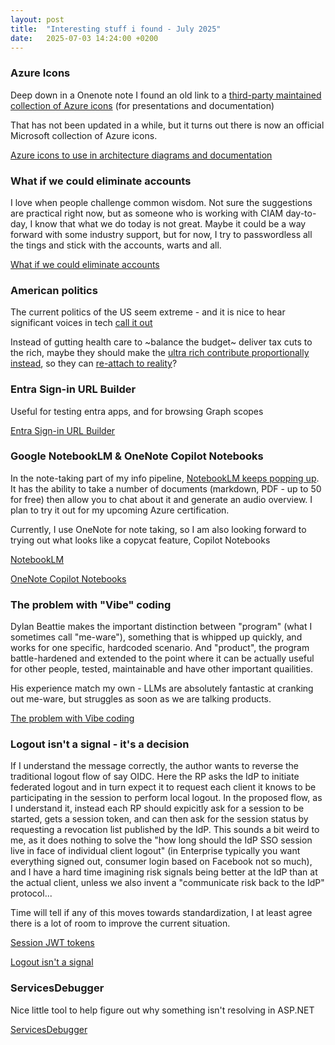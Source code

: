 ```yaml
---
layout: post
title:  "Interesting stuff i found - July 2025"
date:   2025-07-03 14:24:00 +0200
---
```

### Azure Icons
Deep down in a Onenote note I found an old link to a [third-party maintained collection of Azure icons](https://github.com/benc-uk/icon-collection) (for presentations and documentation) 

That has not been updated in a while, but it turns out there is now an official Microsoft collection of Azure icons.

[Azure icons to use in architecture diagrams and documentation](https://learn.microsoft.com/en-us/azure/architecture/icons/)

### What if we could eliminate accounts
I love when people challenge common wisdom. Not sure the suggestions are practical right now, but as someone who is working with CIAM day-to-day, I know that what we do today is not great. 
Maybe it could be a way forward with some industry support, but for now, I try to passwordless all the tings and stick with the accounts, warts and all.

[What if we could eliminate accounts](https://www.linkedin.com/pulse/what-we-eliminated-accounts-torres-dur%C3%A1n-cisa-crisc-cige-cist-5uluc/)

### American politics
The current politics of the US seem extreme - and it is nice to hear significant voices in tech [call it out](https://www.linkedin.com/posts/shanselman_its-so-frustrating-that-there-is-this-illusion-activity-7346720944465334272-a0cR)

Instead of gutting health care to ~balance the budget~ deliver tax cuts to the rich, maybe they should make the [ultra rich contribute proportionally instead](https://mainlymacro.blogspot.com/2025/06/a-minimum-tax-on-billionaires.html), so they can [re-attach to reality](https://x.com/_The_Prophet__/status/1939099420353798313)?

### Entra Sign-in URL Builder
Useful for testing entra apps, and for browsing Graph scopes

[Entra Sign-in URL Builder](https://signin.merill.net/)

### Google NotebookLM & OneNote Copilot Notebooks
In the note-taking part of my info pipeline, [NotebookLM keeps popping up](https://www.xda-developers.com/notebooklm-changed-view-of-ai/). It has the ability to take a number of documents (markdown, PDF - up to 50 for free) then allow you to chat about it and generate an audio overview.
I plan to try it out for my upcoming Azure certification.

Currently, I use OneNote for note taking, so I am also looking forward to trying out what looks like a copycat feature, Copilot Notebooks

[NotebookLM](https://notebooklm.google.com/)

[OneNote Copilot Notebooks](https://techcommunity.microsoft.com/blog/microsoft_365blog/introducing-copilot-notebooks-a-whole-new-way-to-work-with-ai-in-onenote/4428626)

### The problem with "Vibe" coding
Dylan Beattie makes the important distinction between "program" (what I sometimes call "me-ware"), something that is whipped up quickly, and works for one specific, hardcoded scenario. 
And "product", the program battle-hardened and extended to the point where it can be actually useful for other people, tested, maintainable and have other important quailities.

His experience match my own - LLMs are absolutely fantastic at cranking out me-ware, but struggles as soon as we are talking products.

[The problem with Vibe coding](https://dylanbeattie.net/2025/04/11/the-problem-with-vibe-coding.html)

### Logout isn't a signal - it's a decision
If I understand the message correctly, the author wants to reverse the traditional logout flow of say OIDC. Here the RP asks the IdP to initiate federated logout and in turn expect it to request each client it knows to be participating in the session to perform local logout. In the proposed flow, as I understand it, instead each RP should expicitly ask for a session to be started, gets a session token, and can then ask for the session status by requesting a revocation list published by the IdP.
This sounds a bit weird to me, as it does nothing to solve the "how long should the IdP SSO session live in face of individual client logout" (in Enterprise typically you want everything signed out, consumer login based on Facebook not so much), and I have a hard time imagining risk signals being better at the IdP than at the actual client, unless we also invent a "communicate risk back to the IdP" protocol...

Time will tell if any of this moves towards standardization, I at least agree there is a lot of room to improve the current situation.

[Session JWT tokens](https://www.linkedin.com/pulse/session-jwt-token-weve-been-missing-mike-schwartz-xtljc/)

[Logout isn't a signal](https://www.linkedin.com/pulse/logout-isnt-signalits-decision-mike-schwartz-poonc/)

### ServicesDebugger
Nice little tool to help figure out why something isn't resolving in ASP.NET

[ServicesDebugger](https://gist.github.com/khalidabuhakmeh/066fa8b2ced6f85424c16146ecb7b55b)
